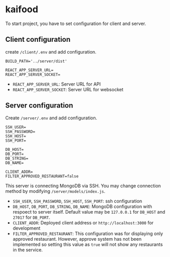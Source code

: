 # kaifood

To start project, you have to set configuration for client and server.

## Client configuration

create `/client/.env` and add configuration.

```
BUILD_PATH='../server/dist'

REACT_APP_SERVER_URL=
REACT_APP_SERVER_SOCKET=
```

- `REACT_APP_SERVER_URL`: Server URL for API
- `REACT_APP_SERVER_SOCKET`: Server URL for websocket


## Server configuration

Create `/server/.env` and add configuration.

```
SSH_USER=
SSH_PASSWORD=
SSH_HOST=
SSH_PORT=

DB_HOST=
DB_PORT=
DB_STRING=
DB_NAME=

CLIENT_ADDR=
FILTER_APPROVED_RESTAURANT=false
```

This server is connecting MongoDB via SSH. You may change connection method by modifying `/server/models/index.js`.
- `SSH_USER`, `SSH_PASSWORD`, `SSH_HOST`, `SSH_PORT`: ssh configuration
- `DB_HOST`, `DB_PORT`, `DB_STRING`, `DB_NAME`: MongoDB configuration with respoect to server itself. Default value may be `127.0.0.1` for `DB_HOST` and `27017` for `DB_PORT`.
- `CLIENT_ADDR`: Deployed client address or `http://localhost:3000` for development
- `FILTER_APPROVED_RESTAURANT`: This configuration was for displaying only approved restaurant. However, approve system has not been implemented so setting this value as `true` will not show any restaurants in the service.
